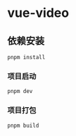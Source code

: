 # vue-video

## 依赖安装

```
pnpm install
```

### 项目启动

```
pnpm dev
```

### 项目打包

```
pnpm build
```
